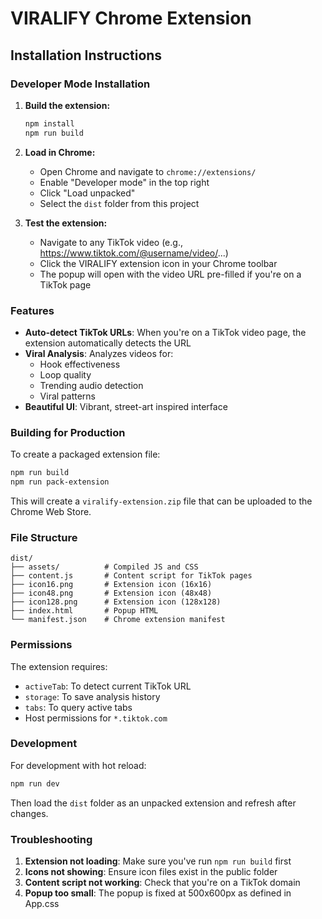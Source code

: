 # VIRALIFY Chrome Extension

## Installation Instructions

### Developer Mode Installation

1. **Build the extension:**
   ```bash
   npm install
   npm run build
   ```

2. **Load in Chrome:**
   - Open Chrome and navigate to `chrome://extensions/`
   - Enable "Developer mode" in the top right
   - Click "Load unpacked"
   - Select the `dist` folder from this project

3. **Test the extension:**
   - Navigate to any TikTok video (e.g., https://www.tiktok.com/@username/video/...)
   - Click the VIRALIFY extension icon in your Chrome toolbar
   - The popup will open with the video URL pre-filled if you're on a TikTok page

### Features

- **Auto-detect TikTok URLs**: When you're on a TikTok video page, the extension automatically detects the URL
- **Viral Analysis**: Analyzes videos for:
  - Hook effectiveness
  - Loop quality
  - Trending audio detection
  - Viral patterns
- **Beautiful UI**: Vibrant, street-art inspired interface

### Building for Production

To create a packaged extension file:

```bash
npm run build
npm run pack-extension
```

This will create a `viralify-extension.zip` file that can be uploaded to the Chrome Web Store.

### File Structure

```
dist/
├── assets/          # Compiled JS and CSS
├── content.js       # Content script for TikTok pages
├── icon16.png       # Extension icon (16x16)
├── icon48.png       # Extension icon (48x48)
├── icon128.png      # Extension icon (128x128)
├── index.html       # Popup HTML
└── manifest.json    # Chrome extension manifest
```

### Permissions

The extension requires:
- `activeTab`: To detect current TikTok URL
- `storage`: To save analysis history
- `tabs`: To query active tabs
- Host permissions for `*.tiktok.com`

### Development

For development with hot reload:
```bash
npm run dev
```
Then load the `dist` folder as an unpacked extension and refresh after changes.

### Troubleshooting

1. **Extension not loading**: Make sure you've run `npm run build` first
2. **Icons not showing**: Ensure icon files exist in the public folder
3. **Content script not working**: Check that you're on a TikTok domain
4. **Popup too small**: The popup is fixed at 500x600px as defined in App.css
